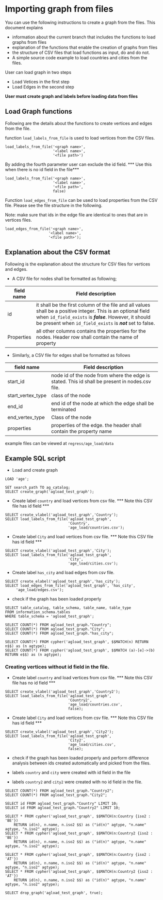 # Importing graph from files 
You can use the following instructions to create a graph from the files. This document explains 
- information about the current branch that includes the functions to load graphs from files
- explanation of the functions that enable the creation of graphs from files 
- the structure of CSV files that load functions as input, do and do not. 
- A simple source code example to load countries and cities from the files. 


User can load graph in two steps 
- Load Vetices in the first step
- Load Edges in the second step

**User must create graph and labels before loading data from files**

## Load Graph functions 
Following are the details about the functions to create vertices and edges from the file. 

function `load_labels_from_file` is used to load vertices from the CSV files. 

```postgresql
load_labels_from_file('<graph name>', 
                      '<label name>',
                      '<file path>')
```

By adding the fourth parameter user can exclude the id field. *** Use this when there is no id field in the file***

```postgresql
load_labels_from_file('<graph name>', 
                      '<label name>',
                      '<file path>', 
                      false)
```

Function `load_edges_from_file` can be used to load properties from the CSV file. Please see the file structure in the following. 

Note: make sure that ids in the edge file are identical to ones that are in vertices files. 

```postgresql
load_edges_from_file('<graph name>',
                    '<label name>',
                    '<file path>');
```

## Explanation about the CSV format
Following is the explanation about the structure for CSV files for vertices and edges.

- A CSV file for nodes shall be formatted as following; 

| field name | Field description                                            |
| ---------- | ------------------------------------------------------------ |
| id         | it shall be the first column of the file and all values shall be a positive integer. This is an optional field when `id_field_exists` is ***false***. However, it should be present when `id_field_exists` is ***not*** set to false.  |
| Properties | all other columns contains the properties for the nodes. Header row shall contain the name of property |

- Similarly, a CSV file for edges shall be formatted as follows 

| field name        | Field description                                            |
| ----------------- | ------------------------------------------------------------ |
| start_id          | node id of the node from where the edge is stated. This id shall be present in nodes.csv file. |
| start_vertex_type | class of the node                                            |
| end_id            | end id of the node at which the edge shall be terminated    |
| end_vertex_type   | Class of the node                                            |
| properties        | properties of the edge. the header shall contain the property name |

example files can be viewed at `regress/age_load/data`

## Example SQL script 

- Load and create graph 
```postgresql
LOAD 'age';

SET search_path TO ag_catalog;
SELECT create_graph('agload_test_graph');
```

- Create label `country` and load vertices from csv file. *** Note this CSV file has id field ***

```postgresql
SELECT create_vlabel('agload_test_graph','Country');
SELECT load_labels_from_file('agload_test_graph',
                             'Country',
                             'age_load/countries.csv');
```

- Create label `City` and load vertices from csv file. *** Note this CSV file has id field ***

```postgresql
SELECT create_vlabel('agload_test_graph','City');
SELECT load_labels_from_file('agload_test_graph',
                             'City', 
                             'age_load/cities.csv');
```

- Create label `has_city` and load edges from csv file.

```postgresql
SELECT create_elabel('agload_test_graph','has_city');
SELECT load_edges_from_file('agload_test_graph', 'has_city',
     'age_load/edges.csv');
```

- check if the graph has been loaded properly

```postgresql
SELECT table_catalog, table_schema, table_name, table_type
FROM information_schema.tables
WHERE table_schema = 'agload_test_graph';

SELECT COUNT(*) FROM agload_test_graph."Country";
SELECT COUNT(*) FROM agload_test_graph."City";
SELECT COUNT(*) FROM agload_test_graph."has_city";

SELECT COUNT(*) FROM cypher('agload_test_graph', $$MATCH(n) RETURN n$$) as (n agtype);
SELECT COUNT(*) FROM cypher('agload_test_graph', $$MATCH (a)-[e]->(b) RETURN e$$) as (n agtype);
```

### Creating vertices without id field in the file. 

- Create label `country` and load vertices from csv file. *** Note this CSV file has no id field ***

```postgresql
SELECT create_vlabel('agload_test_graph','Country2');
SELECT load_labels_from_file('agload_test_graph',
                             'Country2',
                             'age_load/countries.csv', 
                             false);
```

- Create label `City` and load vertices from csv file. *** Note this CSV file has id field ***
```postgresql
SELECT create_vlabel('agload_test_graph','City2');
SELECT load_labels_from_file('agload_test_graph',
                             'City2',
                             'age_load/cities.csv', 
                             false);
```
- check if the graph has been loaded properly and perform difference analysis between ids created automatically and picked from the files.

- labels `country` and `city` were created with id field in the file
- labels `country2` and `city2` were created with no id field in the file. 
```postgresql
SELECT COUNT(*) FROM agload_test_graph."Country2";
SELECT COUNT(*) FROM agload_test_graph."City2";

SELECT id FROM agload_test_graph."Country" LIMIT 10;
SELECT id FROM agload_test_graph."Country2" LIMIT 10;

SELECT * FROM cypher('agload_test_graph', $$MATCH(n:Country {iso2 : 'BE'})
    RETURN id(n), n.name, n.iso2 $$) as ("id(n)" agtype, "n.name" agtype, "n.iso2" agtype);
SELECT * FROM cypher('agload_test_graph', $$MATCH(n:Country2 {iso2 : 'BE'})
    RETURN id(n), n.name, n.iso2 $$) as ("id(n)" agtype, "n.name" agtype, "n.iso2" agtype);

SELECT * FROM cypher('agload_test_graph', $$MATCH(n:Country {iso2 : 'AT'})
    RETURN id(n), n.name, n.iso2 $$) as ("id(n)" agtype, "n.name" agtype, "n.iso2" agtype);
SELECT * FROM cypher('agload_test_graph', $$MATCH(n:Country2 {iso2 : 'AT'})
    RETURN id(n), n.name, n.iso2 $$) as ("id(n)" agtype, "n.name" agtype, "n.iso2" agtype);

SELECT drop_graph('agload_test_graph', true);
```
